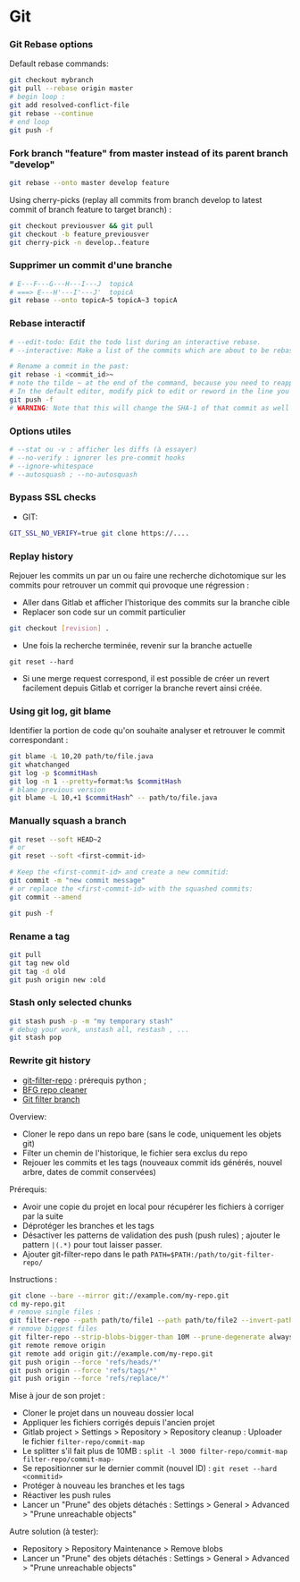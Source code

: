 # Git

### Git Rebase options

Default rebase commands:

```bash
git checkout mybranch
git pull --rebase origin master
# begin loop :
git add resolved-conflict-file
git rebase --continue
# end loop
git push -f
```

### Fork branch "feature" from master instead of its parent branch "develop"

```bash
git rebase --onto master develop feature
```

Using cherry-picks (replay all commits from branch develop to latest commit of branch feature to target branch) :
```bash
git checkout previousver && git pull
git checkout -b feature_previousver
git cherry-pick -n develop..feature
```

### Supprimer un commit d'une branche

```bash
# E---F---G---H---I---J  topicA
# ===> E---H'---I'---J'  topicA
git rebase --onto topicA~5 topicA~3 topicA
```

### Rebase interactif

```bash
# --edit-todo: Edit the todo list during an interactive rebase.
# --interactive: Make a list of the commits which are about to be rebased. Let the user edit that list before rebasing

# Rename a commit in the past:
git rebase -i <commit_id>~
# note the tilde ~ at the end of the command, because you need to reapply commits on top of the previous commit
# In the default editor, modify pick to edit or reword in the line you want to update
git push -f
# WARNING: Note that this will change the SHA-1 of that commit as well as all children -- in other words, this rewrites the history from that point forward. You can break repos doing this if you push using the command git push --force.
```

### Options utiles

```bash
# --stat ou -v : afficher les diffs (à essayer)
# --no-verify : ignorer les pre-commit hooks
# --ignore-whitespace
# --autosquash ; --no-autosquash
```


### Bypass SSL checks

- GIT:

```bash
GIT_SSL_NO_VERIFY=true git clone https://....
```


### Replay history

Rejouer les commits un par un ou faire une recherche dichotomique sur les commits pour retrouver un commit qui provoque une régression :

- Aller dans Gitlab et afficher l'historique des commits sur la branche cible
- Replacer son code sur un commit particulier

```bash
git checkout [revision] .
```

- Une fois la recherche terminée, revenir sur la branche actuelle

```
git reset --hard
```

- Si une merge request correspond, il est possible de créer un revert facilement depuis Gitlab et corriger la branche revert ainsi créée.


### Using git log, git blame

Identifier la portion de code qu'on souhaite analyser et retrouver le commit correspondant :

```bash
git blame -L 10,20 path/to/file.java
git whatchanged
git log -p $commitHash
git log -n 1 --pretty=format:%s $commitHash
# blame previous version
git blame -L 10,+1 $commitHash^ -- path/to/file.java
```

### Manually squash a branch

```bash
git reset --soft HEAD~2 
# or
git reset --soft <first-commit-id>

# Keep the <first-commit-id> and create a new commitid:
git commit -m "new commit message"
# or replace the <first-commit-id> with the squashed commits:
git commit --amend

git push -f
```

### Rename a tag

```bash
git pull
git tag new old
git tag -d old
git push origin new :old
```


### Stash only selected chunks

```bash
git stash push -p -m "my temporary stash"
# debug your work, unstash all, restash , ...
git stash pop
```



### Rewrite git history

* [git-filter-repo](https://github.com/newren/git-filter-repo) : prérequis python ; 
* [BFG repo cleaner](https://github.com/rtyley/bfg-repo-cleaner)
* [Git filter branch](https://git-scm.com/docs/git-filter-branch)

Overview:

- Cloner le repo dans un repo bare (sans le code, uniquement les objets git)
- Filter un chemin de l'historique, le fichier sera exclus du repo
- Rejouer les commits et les tags (nouveaux commit ids générés, nouvel arbre, dates de commit conservées)

Prérequis:

- Avoir une copie du projet en local pour récupérer les fichiers à corriger par la suite
- Déprotéger les branches et les tags
- Désactiver les patterns de validation des push (push rules) ; ajouter le pattern `|(.*)` pour tout laisser passer.
- Ajouter git-filter-repo dans le path `PATH=$PATH:/path/to/git-filter-repo/`

Instructions :

```bash
git clone --bare --mirror git://example.com/my-repo.git
cd my-repo.git
# remove single files :
git filter-repo --path path/to/file1 --path path/to/file2 --invert-paths
# remove biggest files
git filter-repo --strip-blobs-bigger-than 10M --prune-degenerate always --force
git remote remove origin
git remote add origin git://example.com/my-repo.git
git push origin --force 'refs/heads/*'
git push origin --force 'refs/tags/*'
git push origin --force 'refs/replace/*'
```

Mise à jour de son projet :

- Cloner le projet dans un nouveau dossier local
- Appliquer les fichiers corrigés depuis l'ancien projet
- Gitlab project > Settings > Repository > Repository cleanup : Uploader le fichier `filter-repo/commit-map`
- Le splitter s'il fait plus de 10MB : `split -l 3000 filter-repo/commit-map filter-repo/commit-map-`
- Se repositionner sur le dernier commit (nouvel ID) : `git reset --hard <commitid>`
- Protéger à nouveau les branches et les tags
- Réactiver les push rules
- Lancer un "Prune" des objets détachés : Settings > General > Advanced > "Prune unreachable objects"

Autre solution (à tester):

- Repository > Repository Maintenance > Remove blobs
- Lancer un "Prune" des objets détachés : Settings > General > Advanced > "Prune unreachable objects"

